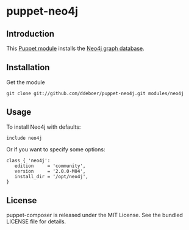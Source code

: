 puppet-neo4j
============

Introduction
------------

This [Puppet module](https://puppetlabs.com/) installs the [Neo4j graph database](http://www.neo4j.org/).

Installation
------------

Get the module

    git clone git://github.com/ddeboer/puppet-neo4j.git modules/neo4j

Usage
-----

To install Neo4j with defaults:

    include neo4j

Or if you want to specify some options:

    class { 'neo4j':
       edition     = 'community',
       version     = '2.0.0-M04',
       install_dir = '/opt/neo4j',
    }

License
-------

puppet-composer is released under the MIT License. See the bundled LICENSE file
for details.

